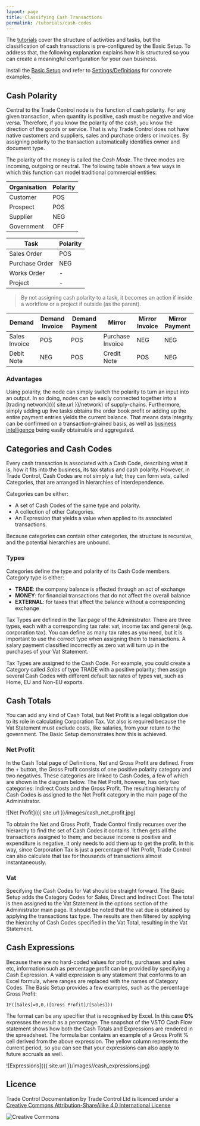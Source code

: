 ```yaml
---
layout: page
title: Classifying Cash Transactions
permalink: /tutorials/cash-codes
---
```


The [tutorials](./manufacturing) cover the structure of activities and tasks, but the classification of cash transactions is pre-configured by the Basic Setup. To address that, the following explanation explains how it is structured so you can create a meaningful configuration for your own business. 

Install the [Basic Setup](./installing-sqlnode#basic-setup) and refer to [Settings/Definitions](./services#definitions) for concrete examples.

## Cash Polarity

Central to the Trade Control node is the function of cash polarity. For any given transaction, when quantity is positive, cash must be negative and vice versa. Therefore, if you know the polarity of the cash, you know the direction of the goods or service. That is why Trade Control does not have native customers and suppliers, sales and purchase orders or invoices. By assigning polarity to the transaction automatically identifies owner and document type.

The polarity of the money is called the _Cash Mode_. The three modes are incoming, outgoing or neutral. The following table shows a few ways in which this function can model traditional commercial entities:

Organisation | Polarity
-- | --
Customer | POS
Prospect | POS
Supplier | NEG
Government | OFF

Task | Polarity
-- | --
Sales Order | POS
Purchase Order | NEG
Works Order | -
Project | -

> By not assigning cash polarity to a task, it becomes an action if inside a workflow or a project if outside (as the parent).

Demand | Demand Invoice | Demand Payment | Mirror | Mirror Invoice | Mirror Payment
-- | -- | -- | -- | -- | --
Sales Invoice | POS | POS | Purchase Invoice | NEG | NEG
Debit Note | NEG | POS | Credit Note | POS | NEG


### Advantages

Using polarity, the node can simply switch the polarity to turn an input into an output. In so doing, nodes can be easily connected together into a [trading network]({{ site.url }}/network) of supply-chains. Furthermore, simply adding up live tasks obtains the order book profit or adding up the entire payment entries yields the current balance. That means data integrity can be confirmed on a transaction-grained basis, as well as [business intelligence](./powerbi) being easily obtainable and aggregated.

## Categories and Cash Codes

Every cash transaction is associated with a Cash Code, describing what it is, how it fits into the business, its tax status and cash polarity.  However, in Trade Control, Cash Codes are not simply a list; they can form sets, called Categories, that are arranged in hierarchies of interdependence. 

Categories can be either:

- A set of Cash Codes of the same type and polarity.
- A collection of other Categories.
- An Expression that yields a value when applied to its associated transactions. 

Because categories can contain other categories, the structure is recursive, and the potential hierarchies are unbound. 

### Types

Categories define the type and polarity of its Cash Code members. Category type is either:

-	**TRADE**: the company balance is affected through an act of exchange
-	**MONEY**: for financial transactions that do not affect the overall balance
-	**EXTERNAL**: for taxes that affect the balance without a corresponding exchange

Tax Types are defined in the Tax page of the Administrator. There are three types, each with a corresponding tax rate: vat, income tax and general (e.g. corporation tax).  You can define as many tax rates as you need, but it is important to use the correct type when assigning them to transactions. A salary payment classified incorrectly as zero vat will turn up in the purchases of your Vat Statement. 

Tax Types are assigned to the Cash Code. For example, you could create a Category called _Sales_ of type TRADE with a positive polarity; then assign several Cash Codes with different default tax rates of types vat, such as Home, EU and Non-EU exports.

## Cash Totals

You can add any kind of Cash Total, but Net Profit is a legal obligation due to its role in calculating Corporation Tax. Vat also is required because the Vat Statement must exclude costs, like salaries, from your return to the government. The Basic Setup demonstrates how this is achieved. 

### Net Profit

In the Cash Total page of Definitions, Net and Gross Profit are defined. From the + button, the Gross Profit consists of one positive polarity category and two negatives. These categories are linked to Cash Codes, a few of which are shown in the diagram below. The Net Profit, however, has only two categories: Indirect Costs and the Gross Profit. The resulting hierarchy of Cash Codes is assigned to the Net Profit category in the main page of the Administrator.

![Net Profit]({{ site.url }}/images/cash_net_profit.jpg)

To obtain the Net and Gross Profit, Trade Control firstly recurses over the hierarchy to find the set of Cash Codes it contains. It then gets all the transactions assigned to them; and because income is positive and expenditure is negative, it only needs to add them up to get the profit. In this way, since Corporation Tax is just a percentage of Net Profit, Trade Control can also calculate that tax for thousands of transactions almost instantaneously. 

### Vat

Specifying the Cash Codes for Vat should be straight forward. The Basic Setup adds the Category Codes for Sales, Direct and Indirect Cost. The total is then assigned to the Vat Statement in the options section of the Administrator main page.  It should be noted that the vat due is obtained by applying the transactions tax type. The results are then filtered by applying the hierarchy of Cash Codes specified in the Vat Total, resulting in the Vat Statement.

## Cash Expressions

Because there are no hard-coded values for profits, purchases and sales etc, information such as percentage profit can be provided by specifying a Cash Expression. A valid expression is any statement that conforms to an Excel formula, where ranges are replaced with the names of Category Codes. The Basic Setup provides a few examples, such as the percentage Gross Profit: 

``` IF([Sales]=0,0,([Gross Profit]/[Sales])) ```

The format can be any specifier that is recognised by Excel. In this case **0%** expresses the result as a percentage. The snapshot of the VSTO Cash Flow statement shows how both the Cash Totals and Expressions are rendered in the spreadsheet. The formula bar contains an example of a Gross Profit % cell derived from the above expression. The yellow column represents the current period, so you can see that your expressions can also apply to future accruals as well. 

![Expressions]({{ site.url }}/images//cash_expressions.jpg)

## Licence

Trade Control Documentation by Trade Control Ltd is licenced under a [Creative Commons Attribution-ShareAlike 4.0 International License](http://creativecommons.org/licenses/by-sa/4.0/) 

![Creative Commons](https://i.creativecommons.org/l/by-sa/4.0/88x31.png) 

